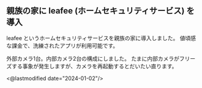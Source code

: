 ## 親族の家に leafee (ホームセキュリティサービス) を導入

leafee というホームセキュリティサービスを親族の家に導入しました。
値頃感な課金で、洗練されたアプリが利用可能です。

外部カメラ1台。内部カメラ2台の構成にしました。
たまに内部カメラがフリーズする事象が発生しますが、カメラを再起動するとだいたい直ります。

<@lastmodified date="2024-01-02"/>
